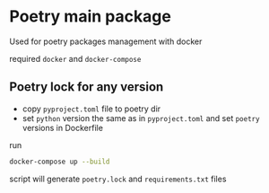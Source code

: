 # Poetry main package

Used for poetry packages management with docker

required `docker` and `docker-compose`


## Poetry lock for any version

- copy `pyproject.toml` file to poetry dir
- set `python` version the same as in `pyproject.toml` and set `poetry` versions in Dockerfile

run 

```bash
docker-compose up --build
```

script will generate `poetry.lock` and `requirements.txt` files